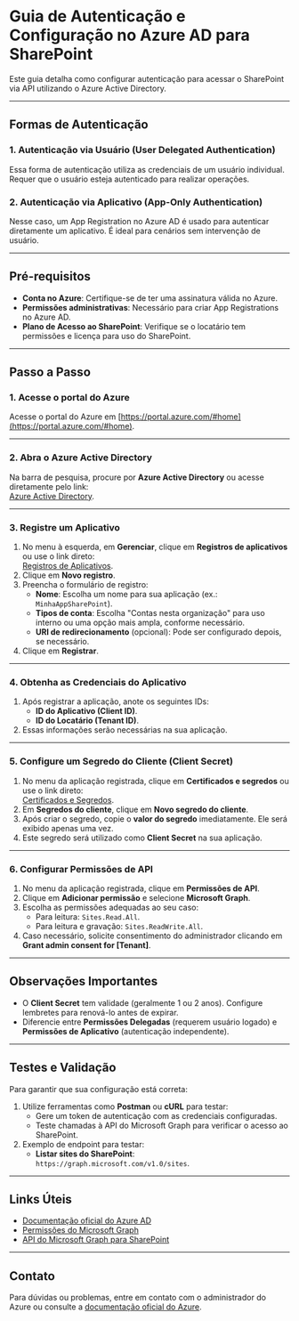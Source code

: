 # Guia de Autenticação e Configuração no Azure AD para SharePoint

Este guia detalha como configurar autenticação para acessar o SharePoint via API utilizando o Azure Active Directory.

---

## Formas de Autenticação

### 1. **Autenticação via Usuário (User Delegated Authentication)**
Essa forma de autenticação utiliza as credenciais de um usuário individual. Requer que o usuário esteja autenticado para realizar operações.

### 2. **Autenticação via Aplicativo (App-Only Authentication)**
Nesse caso, um App Registration no Azure AD é usado para autenticar diretamente um aplicativo. É ideal para cenários sem intervenção de usuário.

---

## Pré-requisitos

- **Conta no Azure**: Certifique-se de ter uma assinatura válida no Azure.
- **Permissões administrativas**: Necessário para criar App Registrations no Azure AD.
- **Plano de Acesso ao SharePoint**: Verifique se o locatário tem permissões e licença para uso do SharePoint.

---

## Passo a Passo

### 1. Acesse o portal do Azure
Acesse o portal do Azure em [https://portal.azure.com/#home](https://portal.azure.com/#home).

---

### 2. Abra o Azure Active Directory
Na barra de pesquisa, procure por **Azure Active Directory** ou acesse diretamente pelo link:  
[Azure Active Directory](https://portal.azure.com/#view/Microsoft_AAD_IAM/ActiveDirectoryMenuBlade/~/Overview).

---

### 3. Registre um Aplicativo
1. No menu à esquerda, em **Gerenciar**, clique em **Registros de aplicativos** ou use o link direto:  
   [Registros de Aplicativos](https://portal.azure.com/#view/Microsoft_AAD_IAM/ActiveDirectoryMenuBlade/~/RegisteredApps).
2. Clique em **Novo registro**.
3. Preencha o formulário de registro:
   - **Nome**: Escolha um nome para sua aplicação (ex.: `MinhaAppSharePoint`).
   - **Tipos de conta**: Escolha "Contas nesta organização" para uso interno ou uma opção mais ampla, conforme necessário.
   - **URI de redirecionamento** (opcional): Pode ser configurado depois, se necessário.
4. Clique em **Registrar**.

---

### 4. Obtenha as Credenciais do Aplicativo
1. Após registrar a aplicação, anote os seguintes IDs:
   - **ID do Aplicativo (Client ID)**.
   - **ID do Locatário (Tenant ID)**.
2. Essas informações serão necessárias na sua aplicação.

---

### 5. Configure um Segredo do Cliente (Client Secret)
1. No menu da aplicação registrada, clique em **Certificados e segredos** ou use o link direto:  
   [Certificados e Segredos](https://portal.azure.com/#view/Microsoft_AAD_RegisteredApps/ApplicationMenuBlade/~/Credentials).
2. Em **Segredos do cliente**, clique em **Novo segredo do cliente**.
3. Após criar o segredo, copie o **valor do segredo** imediatamente. Ele será exibido apenas uma vez.
4. Este segredo será utilizado como **Client Secret** na sua aplicação.

---

### 6. Configurar Permissões de API
1. No menu da aplicação registrada, clique em **Permissões de API**.
2. Clique em **Adicionar permissão** e selecione **Microsoft Graph**.
3. Escolha as permissões adequadas ao seu caso:
   - Para leitura: `Sites.Read.All`.
   - Para leitura e gravação: `Sites.ReadWrite.All`.
4. Caso necessário, solicite consentimento do administrador clicando em **Grant admin consent for [Tenant]**.

---

## Observações Importantes

- O **Client Secret** tem validade (geralmente 1 ou 2 anos). Configure lembretes para renová-lo antes de expirar.
- Diferencie entre **Permissões Delegadas** (requerem usuário logado) e **Permissões de Aplicativo** (autenticação independente).

---

## Testes e Validação

Para garantir que sua configuração está correta:

1. Utilize ferramentas como **Postman** ou **cURL** para testar:
   - Gere um token de autenticação com as credenciais configuradas.
   - Teste chamadas à API do Microsoft Graph para verificar o acesso ao SharePoint.
2. Exemplo de endpoint para testar:
   - **Listar sites do SharePoint**: `https://graph.microsoft.com/v1.0/sites`.

---

## Links Úteis

- [Documentação oficial do Azure AD](https://learn.microsoft.com/pt-br/azure/active-directory/)
- [Permissões do Microsoft Graph](https://learn.microsoft.com/pt-br/graph/permissions-reference)
- [API do Microsoft Graph para SharePoint](https://learn.microsoft.com/pt-br/graph/api/resources/sharepoint?view=graph-rest-1.0)

---

## Contato
Para dúvidas ou problemas, entre em contato com o administrador do Azure ou consulte a [documentação oficial do Azure](https://learn.microsoft.com/pt-br/azure/).

